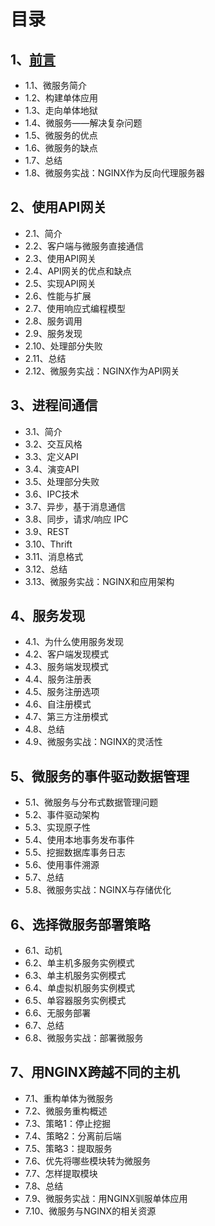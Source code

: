 # 目录

## 1、[前言](https://github.com/oopsguy/microservices-from-design-to-deployment-chinese/blob/master/0-foreword.md)
- 1.1、微服务简介
- 1.2、构建单体应用
- 1.3、走向单体地狱
- 1.4、微服务——解决复杂问题
- 1.5、微服务的优点
- 1.6、微服务的缺点
- 1.7、总结
- 1.8、微服务实战：NGINX作为反向代理服务器

## 2、使用API网关
- 2.1、简介
- 2.2、客户端与微服务直接通信
- 2.3、使用API网关
- 2.4、API网关的优点和缺点
- 2.5、实现API网关
- 2.6、性能与扩展
- 2.7、使用响应式编程模型
- 2.8、服务调用
- 2.9、服务发现
- 2.10、处理部分失败
- 2.11、总结
- 2.12、微服务实战：NGINX作为API网关

## 3、进程间通信
- 3.1、简介
- 3.2、交互风格
- 3.3、定义API
- 3.4、演变API
- 3.5、处理部分失败
- 3.6、IPC技术
- 3.7、异步，基于消息通信
- 3.8、同步，请求/响应 IPC
- 3.9、REST
- 3.10、Thrift
- 3.11、消息格式
- 3.12、总结
- 3.13、微服务实战：NGINX和应用架构

## 4、服务发现
- 4.1、为什么使用服务发现
- 4.2、客户端发现模式
- 4.3、服务端发现模式
- 4.4、服务注册表
- 4.5、服务注册选项
- 4.6、自注册模式
- 4.7、第三方注册模式
- 4.8、总结
- 4.9、微服务实战：NGINX的灵活性

## 5、微服务的事件驱动数据管理
- 5.1、微服务与分布式数据管理问题
- 5.2、事件驱动架构
- 5.3、实现原子性
- 5.4、使用本地事务发布事件
- 5.5、挖掘数据库事务日志
- 5.6、使用事件溯源
- 5.7、总结
- 5.8、微服务实战：NGINX与存储优化

## 6、选择微服务部署策略
- 6.1、动机
- 6.2、单主机多服务实例模式
- 6.3、单主机服务实例模式
- 6.4、单虚拟机服务实例模式
- 6.5、单容器服务实例模式
- 6.6、无服务部署
- 6.7、总结
- 6.8、微服务实战：部署微服务

## 7、用NGINX跨越不同的主机
- 7.1、重构单体为微服务
- 7.2、微服务重构概述
- 7.3、策略1：停止挖掘
- 7.4、策略2：分离前后端
- 7.5、策略3：提取服务
- 7.6、优先将哪些模块转为微服务
- 7.7、怎样提取模块
- 7.8、总结
- 7.9、微服务实战：用NGINX驯服单体应用
- 7.10、微服务与NGINX的相关资源